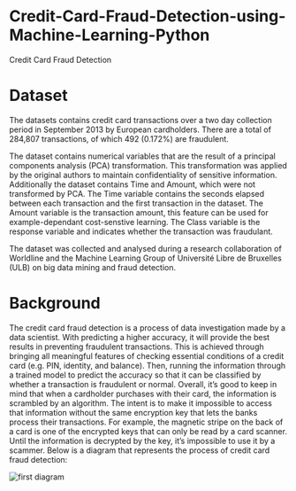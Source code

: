 # Credit-Card-Fraud-Detection-using-Machine-Learning-Python

Credit Card Fraud Detection

# Dataset

The datasets contains credit card transactions over a two day collection period in September 2013 by European cardholders. There are a total of 284,807 transactions, of which 492 (0.172%) are fraudulent.

The dataset contains numerical variables that are the result of a principal components analysis (PCA) transformation. This transformation was applied by the original authors to maintain confidentiality of sensitive information. Additionally the dataset contains Time and Amount, which were not transformed by PCA. The Time variable contains the seconds elapsed between each transaction and the first transaction in the dataset. The Amount variable is the transaction amount, this feature can be used for example-dependant cost-senstive learning. The Class variable is the response variable and indicates whether the transaction was fraudulant.

The dataset was collected and analysed during a research collaboration of Worldline and the Machine Learning Group of Université Libre de Bruxelles (ULB) on big data mining and fraud detection.

# Background

The credit card fraud detection is a process of data investigation made by a data scientist. With predicting a higher accuracy, it will provide the best results in preventing fraudulent transactions. This is achieved through bringing all meaningful features of checking essential conditions of a credit card (e.g. PIN, identity, and balance). Then, running the information through a trained model to predict the accuracy so that it can be classified by whether a transaction is fraudulent or normal. Overall, it’s good to keep in mind that when a cardholder purchases with their card, the information is scrambled by an algorithm. The intent is to make it impossible to access that information without the same encryption key that lets the banks process their transactions. For example, the magnetic stripe on the back of a card is one of the encrypted keys that can only be read by a card scanner. Until the information is decrypted by the key, it’s impossible to use it by a scammer. Below is a diagram that represents the process of credit card fraud detection:

![first diagram](https://user-images.githubusercontent.com/43942029/88439642-c3839800-cdd9-11ea-86b1-1fcb8f52fa95.png)
